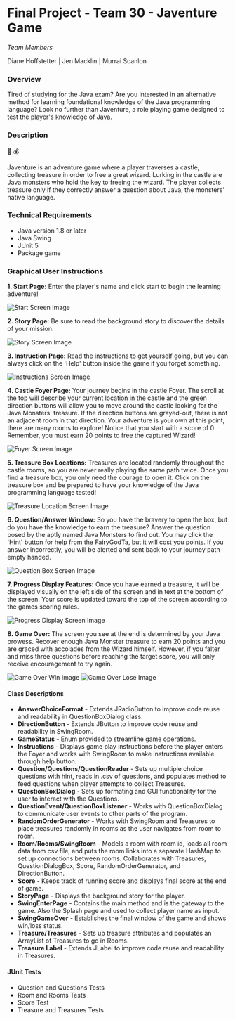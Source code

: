 # Final Project - Team 30 - Javenture Game

*Team Members*

Diane Hoffstetter | Jen Macklin | Murrai Scanlon

### Overview

Tired of studying for the Java exam? Are you interested in an alternative method for learning foundational knowledge of the Java programming language? Look no further than Javenture, a role playing game designed to test the player's knowledge of Java. 

### Description
:european_castle:  :moneybag:  

Javenture is an adventure game where a player traverses a castle, collecting treasure in order to free a great wizard. Lurking in the castle are Java monsters who hold the key to freeing the wizard. The player collects treasure only if they correctly answer a question about Java, the monsters' native language. 

### Technical Requirements

* Java version 1.8 or later
* Java Swing
* JUnit 5
* Package game


### Graphical User Instructions



**1. Start Page:** Enter the player's name and click start to begin the learning adventure!

![Start Screen Image](images/screenstart.png)



**2. Story Page:** Be sure to read the background story to discover the details of your mission.

![Story Screen Image](images/screenstory.png)

**3. Instruction Page:** Read the instructions to get yourself going, but you can always click on the 'Help' button inside the game if you forget something.

![Instructions Screen Image](images/screeninstructions.png)

**4. Castle Foyer Page:**  Your journey begins in the castle Foyer. The scroll at the top will describe your current location in the castle and the green direction buttons will allow you to move around the castle looking for the Java Monsters' treasure. If the direction buttons are grayed-out, there is not an adjacent room in that direction. Your adventure is your own at this point, there are many rooms to explore! Notice that you start with a score of 0. Remember, you must earn 20 points to free the captured Wizard!

![Foyer Screen Image](images/screenfoyer.png)

**5. Treasure Box Locations:** Treasures are located randomly throughout the castle rooms, so you are never really playing the same path twice. Once you find a treasure box, you only need the courage to open it. Click on the treasure box and be prepared to have your knowledge of the Java programming language tested!

![Treasure Location Screen Image](images/screetreasurebox.png)

**6. Question/Answer Window:** So you have the bravery to open the box, but do you have the knowledge to earn the treasure? Answer the question posed by the aptly named Java Monsters to find out. You may click the 'Hint' button for help from the FairyGodTa, but it will cost you points. If you answer incorrectly, you will be alerted and sent back to your journey path empty handed.

![Question Box Screen Image](images/screenquestion.png)

**7. Progress Display Features:** Once you have earned a treasure, it will be displayed visually on the left side of the screen and in text at the bottom of the screen. Your score is updated toward the top of the screen according to the games scoring rules.

![Progress Display Screen Image](images/screenprogressdisplay.png)

**8. Game Over:** 
The screen you see at the end is determined by your Java prowess. Recover enough Java Monster treasure to earn 20 points and you are graced with accolades from the Wizard himself. However, if you falter and miss three questions before reaching the target score, you will only receive encouragement to try again.

![Game Over Win Image](images/screenwin.png)
 ![Game Over Lose Image](images/screenlose.png)




#### Class Descriptions


* **AnswerChoiceFormat** - Extends JRadioButton to improve code reuse and readability in QuestionBoxDialog class.
* **DirectionButton** - Extends JButton to improve code reuse and readability in SwingRoom.
* **GameStatus** - Enum provided to streamline game operations.
* **Instructions** - Displays game play instructions before the player enters the Foyer and works with SwingRoom to make instructions available through help button. 
* **Question/Questions/QuestionReader** - Sets up multiple choice questions with hint, reads in .csv of questions, and populates method to feed questions when player attempts to collect Treasures. 
* **QuestionBoxDialog** - Sets up formating and GUI functionality for the user to interact with the Questions.
* **QuestionEvent/QuestionBoxListener** - Works with QuestionBoxDialog to communicate user events to other parts of the program.
* **RandomOrderGenerator** - Works with SwingRoom and Treasures to place treasures randomly in rooms as the user navigates from room to room.
* **Room/Rooms/SwingRoom** - Models a room with room id, loads all room data from csv file, and puts the room links into a separate HashMap to set up connections between rooms. Collaborates with Treasures, QuestionDialogBox, Score, RandomOrderGenerator, and DirectionButton.
* **Score** - Keeps track of running score and displays final score at the end of game.
* **StoryPage** - Displays the background story for the player.
* **SwingEnterPage** - Contains the main method and is the gateway to the game. Also the Splash page and used to collect player name as input.
* **SwingGameOver** - Establishes the final window of the game and shows win/loss status.
* **Treasure/Treasures** - Sets up treasure attributes and populates an ArrayList of Treasures to go in Rooms.
* **Treasure Label** - Extends JLabel to improve code reuse and readability in Treasures.



#### JUnit Tests

* Question and Questions Tests
* Room and Rooms Tests
* Score Test
* Treasure and Treasures Tests



